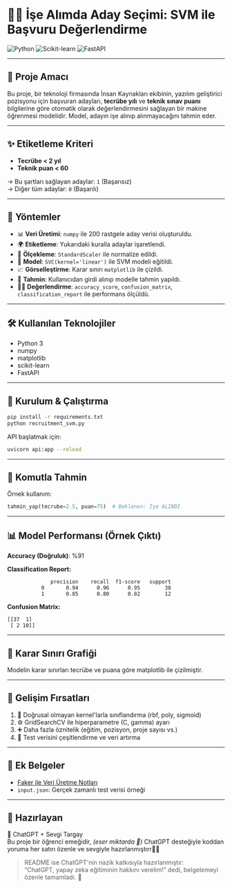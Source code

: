 # 👩‍💻 İşe Alımda Aday Seçimi: SVM ile Başvuru Değerlendirme

![Python](https://img.shields.io/badge/Python-3.8+-blue.svg)
![Scikit-learn](https://img.shields.io/badge/scikit--learn-1.3.0-orange.svg)
![FastAPI](https://img.shields.io/badge/FastAPI-0.103.1-green.svg)

---

## 🌟 Proje Amacı

Bu proje, bir teknoloji firmasında İnsan Kaynakları ekibinin, yazılım geliştirici pozisyonu için başvuran adayları, **tecrübe yılı** ve **teknik sınav puanı** bilgilerine göre otomatik olarak değerlendirmesini sağlayan bir makine öğrenmesi modelidir. Model, adayın işe alınıp alınmayacağını tahmin eder.

---

## ✨ Etiketleme Kriteri

- **Tecrübe < 2 yıl**  
- **Teknik puan < 60**  

→ Bu şartları sağlayan adaylar: `1` (Başarısız)  
→ Diğer tüm adaylar: `0` (Başarılı)

---

## 🧪 Yöntemler

- 📊 **Veri Üretimi**: `numpy` ile 200 rastgele aday verisi oluşturuldu.
- 🌍 **Etiketleme**: Yukarıdaki kuralla adaylar işaretlendi.
- 🚮 **Ölçekleme**: `StandardScaler` ile normalize edildi.
- 🧠 **Model**: `SVC(kernel='linear')` ile SVM modeli eğitildi.
- 📈 **Görselleştirme**: Karar sınırı `matplotlib` ile çizildi.
- 💬 **Tahmin**: Kullanıcıdan girdi alınıp modelle tahmin yapıldı.
- 🏋️‍♂️ **Değerlendirme**: `accuracy_score`, `confusion_matrix`, `classification_report` ile performans ölçüldü.

---

## 🛠️ Kullanılan Teknolojiler

- Python 3
- numpy
- matplotlib
- scikit-learn
- FastAPI

---

## 🔎 Kurulum & Çalıştırma

```bash
pip install -r requirements.txt
python recruitment_svm.py
```

API başlatmak için:
```bash
uvicorn api:app --reload
```

---

## 📝 Komutla Tahmin

Örnek kullanım:
```python
tahmin_yap(tecrube=2.5, puan=75)  # Beklenen: İşe ALINDI
```

---

## 📊 Model Performansı (Örnek Çıktı)

**Accuracy (Doğruluk)**: %91

**Classification Report:**
```
              precision    recall  f1-score   support
           0       0.94      0.96      0.95        38
           1       0.85      0.80      0.82        12
```

**Confusion Matrix:**
```
[[37  1]
 [ 2 10]]
```

---

## 📸 Karar Sınırı Grafiği

Modelin karar sınırları tecrübe ve puana göre matplotlib ile çizilmiştir.

---

## 🚀 Gelişim Fırsatları

1. 📌 Doğrusal olmayan kernel'larla sınıflandırma (rbf, poly, sigmoid)
2. ⚙️ GridSearchCV ile hiperparametre (C, gamma) ayarı
3. ➕ Daha fazla öznitelik (eğitim, pozisyon, proje sayısı vs.)
4. 🧪 Test verisini çeşitlendirme ve veri artırma

---

## 🔗 Ek Belgeler

- [Faker ile Veri Üretme Notları](Faker_Arastirma.md)
- `input.json`: Gerçek zamanlı test verisi örneği

---

## 👤 Hazırlayan

💖 ChatGPT + Sevgi Targay  
Bu proje bir öğrenci emeğidir, *(eser miktarda 🙂)* ChatGPT desteğiyle koddan yoruma her satırı özenle ve sevgiyle hazırlanmıştırr💖🤖

> README ise ChatGPT'nin nazik katkısıyla hazırlanmıştır:  
> “ChatGPT, yapay zeka eğitiminin hakkını verelim!” dedi, belgelemeyi özenle tamamladı. 🤖

